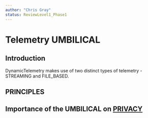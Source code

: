 ```yaml
---
author: "Chris Gray"
status: ReviewLevel1_Phase1
---
```


# Telemetry UMBILICAL

## Introduction

DynamicTelemetry makes use of two distinct types of telemetry - STREAMING and FILE_BASED.

## PRINCIPLES

## Importance of the UMBILICAL on [PRIVACY](../PositionPapers/DataPrivacyAndSecurity.document.md)
